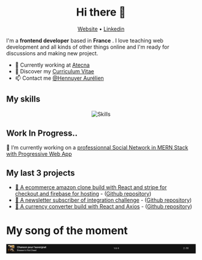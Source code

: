 <h1 align="center">Hi there 👋</h1>

<p align="center">
  <a href="https://aurelien-hennuyer.netlify.app/">Website</a> •
  <a href="https://www.linkedin.com/in/aurelienhennuyer">Linkedin</a>
</p>

I'm a __frontend developer__ based in __France__ . I love teaching web development and all kinds of other things online and I'm ready for discussions and making new project.

* 💼 Currently working at [Atecna](https://www.atecna.fr) <br/>
* 🔖 Discover my [Curriculum Vitae](https://aurelien-hennuyer.netlify.app/static/media/CV.2a436f4d.pdf)<br/>
* 📫 Contact me [@Hennuyer Aurélien](mailto:hennaurelienpro@gmail.com)

## My skills

<p align="center">
  <img align="center" alt="Skills" src="" />
</p>

## Work In Progress..

🔭 I’m currently working on a [professionnal Social Network in MERN Stack with Progressive Web App](https://atecbook.herokuapp.com/)

## My last 3 projects

<!-- PROJECT-LIST:START -->
* [👑 A ecommerce amazon clone build with React and stripe for checkout,and firebase for hosting](https://clone-9ff86.web.app/) - ([Github repository](https://github.com/Illuminaxx/amazon-clone))
* [👑 A newsletter subscriber of integration challenge](https://github.com/Illuminaxx/newsletter-subscriber) - ([Github repository](https://github.com/Illuminaxx/newsletter-subscriber))
* [👑 A currency converter build with React and Axios](https://converter-currency-react.netlify.app/) - ([Github repository](https://github.com/Illuminaxx/currency-converter))
<!-- PROJECT-LIST:END -->

# My song of the moment
[![Spotify](https://github.com/Illuminaxx/Illuminaxx/blob/main/img/spotify.PNG)](https://open.spotify.com/embed/track/2NtAUKRAuIKU2toS6x2sxY)


<!--
**Illuminaxx/Illuminaxx** is a ✨ _special_ ✨ repository because its `README.md` (this file) appears on your GitHub profile.

Here are some ideas to get you started:

- 🔭 I’m currently working on ...
- 🌱 I’m currently learning ...
- 👯 I’m looking to collaborate on ...
- 🤔 I’m looking for help with ...
- 💬 Ask me about ...
- 📫 How to reach me: ...
- 😄 Pronouns: ...
- ⚡ Fun fact: ...
-->
